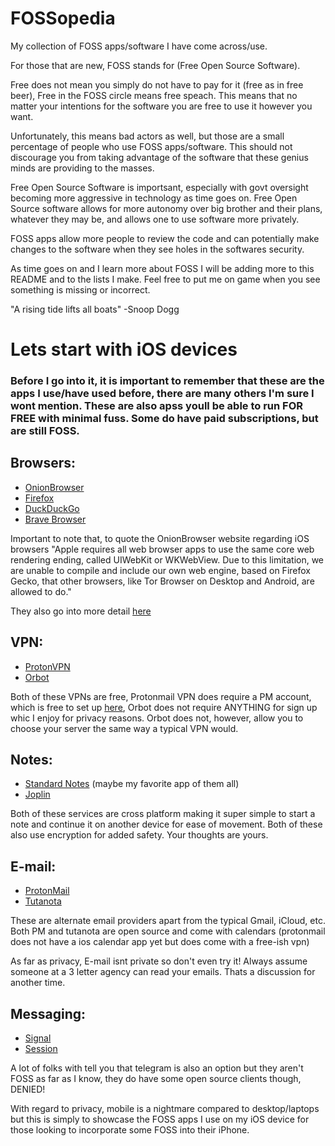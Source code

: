 # FOSSopedia
My collection of FOSS apps/software I have come across/use.

For those that are new, FOSS stands for (Free Open Source Software).

Free does not mean you simply do not have to pay for it (free as in free beer), Free in the FOSS circle means free speach. This means that no matter your intentions for the software you are free to use it however you want.

Unfortunately, this means bad actors as well, but those are a small percentage of people who use FOSS apps/software. This should not discourage you from taking advantage of the software that these genius minds are providing to the masses. 

Free Open Source Software is importsant, especially with govt oversight becoming more aggressive in technology as time goes on. Free Open Source software allows for more autonomy over big brother and their plans, whatever they may be, and allows one to use software more privately. 

FOSS apps allow more people to review the code and can potentially make changes to the software when they see holes in the softwares security. 

As time goes on and I learn more about FOSS I will be adding more to this README and to the lists I make. Feel free to put me on game when you see something is missing or incorrect. 

"A rising tide lifts all boats" -Snoop Dogg

# Lets start with iOS devices


### Before I go into it, it is important to remember that these are the apps I use/have used before, there are many others I'm sure I wont mention. These are also apss youll be able to run FOR FREE with minimal fuss. Some do have paid subscriptions, but are still FOSS. 

## Browsers:

- [OnionBrowser](https://onionbrowser.com/)
- [Firefox](https://www.mozilla.org/en-GB/firefox/browsers/)
- [DuckDuckGo](https://duckduckgo.com/app)
- [Brave Browser](https://brave.com/)

Important to note that, to quote the OnionBrowser website regarding iOS browsers "Apple requires all web browser apps to use the same core web rendering ending, called UIWebKit or WKWebView. Due to this limitation, we are unable to compile and include our own web engine, based on Firefox Gecko, that other browsers, like Tor Browser on Desktop and Android, are allowed to do."

They also go into more detail [here](https://github.com/OnionBrowser/OnionBrowser/wiki/Traffic-that-leaks-outside-of-Tor-due-to-iOS-limitations)

## VPN:

- [ProtonVPN](https://protonvpn.com/)
- [Orbot](https://orbot.app/)

Both of these VPNs are free, Protonmail VPN does require a PM account, which is free to set up [here](https://protonmail.com/signup), Orbot does not require ANYTHING for sign up whic I enjoy for privacy reasons. Orbot does not, however, allow you to choose your server the same way a typical VPN would. 

## Notes:

- [Standard Notes](https://standardnotes.com/) (maybe my favorite app of them all)
- [Joplin](https://joplinapp.org/)

Both of these services are cross platform making it super simple to start a note and continue it on another device for ease of movement. Both of these also use encryption for added safety. Your thoughts are yours.

## E-mail:

- [ProtonMail](https://protonmail.com/)
- [Tutanota](https://tutanota.com/)

These are alternate email providers apart from the typical Gmail, iCloud, etc. Both PM and tutanota are open source and come with calendars (protonmail does not have a ios calendar app yet but does come with a free-ish vpn)

As far as privacy, E-mail isnt private so don't even try it! Always assume someone at a 3 letter agency can read your emails. Thats a discussion for another time. 

## Messaging:

- [Signal](https://signal.org/en/)
- [Session](https://getsession.org/)

A lot of folks with tell you that telegram is also an option but they aren't FOSS as far as I know, they do have some open source clients though, DENIED!

With regard to privacy, mobile is a nightmare compared to desktop/laptops but this is simply to showcase the FOSS apps I use on my iOS device for those looking to incorporate some FOSS into their iPhone. 
